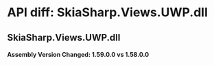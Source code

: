 # API diff: SkiaSharp.Views.UWP.dll

## SkiaSharp.Views.UWP.dll

<h4>Assembly Version Changed: 1.59.0.0 vs 1.58.0.0</h4>
